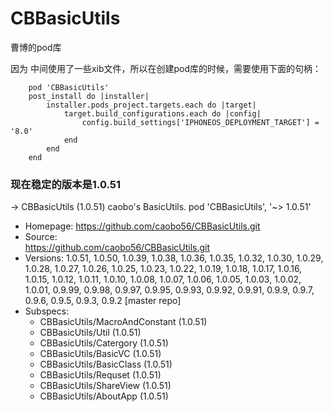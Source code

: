# CBBasicUtils
        
曹博的pod库
        
因为 中间使用了一些xib文件，所以在创建pod库的时候，需要使用下面的句柄：

```
    pod 'CBBasicUtils'
    post_install do |installer|
        installer.pods_project.targets.each do |target|
            target.build_configurations.each do |config|
                config.build_settings['IPHONEOS_DEPLOYMENT_TARGET'] = '8.0'
            end
        end
    end
```

### 现在稳定的版本是1.0.51

-> CBBasicUtils (1.0.51)
   caobo's BasicUtils.
   pod 'CBBasicUtils', '~> 1.0.51'
   - Homepage:
   https://github.com/caobo56/CBBasicUtils.git
   - Source:  
   https://github.com/caobo56/CBBasicUtils.git
   - Versions: 1.0.51, 1.0.50, 1.0.39, 1.0.38,
   1.0.36, 1.0.35, 1.0.32, 1.0.30, 1.0.29, 1.0.28,
   1.0.27, 1.0.26, 1.0.25, 1.0.23, 1.0.22, 1.0.19,
   1.0.18, 1.0.17, 1.0.16, 1.0.15, 1.0.12, 1.0.11,
   1.0.10, 1.0.08, 1.0.07, 1.0.06, 1.0.05, 1.0.03,
   1.0.02, 1.0.01, 0.9.99, 0.9.98, 0.9.97, 0.9.95,
   0.9.93, 0.9.92, 0.9.91, 0.9.9, 0.9.7, 0.9.6,
   0.9.5, 0.9.3, 0.9.2 [master repo]
   - Subspecs:
     - CBBasicUtils/MacroAndConstant (1.0.51)
     - CBBasicUtils/Util (1.0.51)
     - CBBasicUtils/Catergory (1.0.51)
     - CBBasicUtils/BasicVC (1.0.51)
     - CBBasicUtils/BasicClass (1.0.51)
     - CBBasicUtils/Requset (1.0.51)
     - CBBasicUtils/ShareView (1.0.51)
     - CBBasicUtils/AboutApp (1.0.51)

